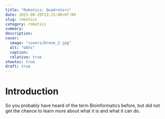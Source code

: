 ```yaml
---
title: "Robotics: Quadrotors"
date: 2023-08-29T23:15:00+07:00
slug: robotics
category: robotics
summary:
description: 
cover:
  image: "covers/Drone_2.jpg"
  alt: "UAVs"
  caption: 
  relative: true
showtoc: true
draft: true
---
```


# Introduction
So you probably have heard of the term Bioinformatics before, but did not get the chance to learn more about what it is and what it can do.